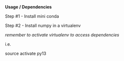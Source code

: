 
**Usage / Dependencies**

Step #1 - Install mini conda

Step #2 - Install numpy in a virtualenv

*remember to activate virtualenv to access dependencies*

i.e.

source activate py13



